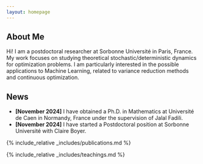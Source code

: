 ```yaml
---
layout: homepage
---
```


## About Me

Hi! I am a postdoctoral researcher at Sorbonne Université in Paris, France. My work focuses on studying theoretical stochastic/deterministic dynamics for optimization problems. I am particularly interested in the possible applications to Machine Learning, related to variance reduction methods and continuous optimization.

## News

- **[November 2024]** I have obtained a Ph.D. in Mathematics at Université de Caen in Normandy, France under the supervision of Jalal Fadili.
- **[November 2024]** I have started a Postdoctoral position at Sorbonne Université with Claire Boyer.


{% include_relative _includes/publications.md %}

{% include_relative _includes/teachings.md %}

